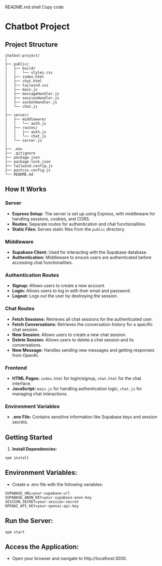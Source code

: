 README.md
shell
Copy code
# Chatbot Project

## Project Structure
```
chatbot-project/
│
├── public/
│   ├── build/
│   │   └── styles.css
│   ├── index.html
│   ├── chat.html
│   ├── tailwind.css
│   ├── main.js
│   ├── messageHandler.js
│   ├── sessionHandler.js
│   ├── socketHandler.js
│   └── chat.js
│
├── server/
│   ├── middleware/
│   │   └── auth.js
│   ├── routes/
│   │   ├── auth.js
│   │   └── chat.js
│   └── server.js
│
├── .env
├── .gitignore
├── package.json
├── package-lock.json
├── tailwind.config.js
├── postcss.config.js
└── README.md
```

## How It Works

### Server
- **Express Setup:** The server is set up using Express, with middleware for handling sessions, cookies, and CORS.
- **Routes:** Separate routes for authentication and chat functionalities.
- **Static Files:** Serves static files from the `public` directory.

### Middleware
- **Supabase Client:** Used for interacting with the Supabase database.
- **Authentication:** Middleware to ensure users are authenticated before accessing chat functionalities.

### Authentication Routes
- **Signup:** Allows users to create a new account.
- **Login:** Allows users to log in with their email and password.
- **Logout:** Logs out the user by destroying the session.

### Chat Routes
- **Fetch Sessions:** Retrieves all chat sessions for the authenticated user.
- **Fetch Conversations:** Retrieves the conversation history for a specific chat session.
- **New Session:** Allows users to create a new chat session.
- **Delete Session:** Allows users to delete a chat session and its conversations.
- **New Message:** Handles sending new messages and getting responses from OpenAI.

### Frontend
- **HTML Pages:** `index.html` for login/signup, `chat.html` for the chat interface.
- **JavaScript:** `main.js` for handling authentication logic, `chat.js` for managing chat interactions.

### Environment Variables
- **.env File:** Contains sensitive information like Supabase keys and session secrets.

## Getting Started

1. **Install Dependencies:**

```
npm install
```
## Environment Variables:

- Create a .env file with the following variables:

```
SUPABASE_URL=your-supabase-url
SUPABASE_ANON_KEY=your-supabase-anon-key
SESSION_SECRET=your-session-secret
OPENAI_API_KEY=your-openai-api-key
```
## Run the Server:


```
npm start
```

## Access the Application:
- Open your browser and navigate to http://localhost:3000.